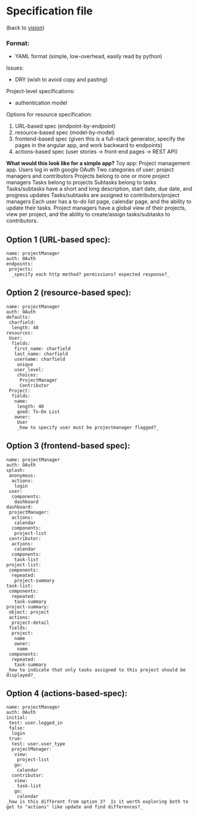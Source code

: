 # Specification file
(back to [vision](README.md))

### Format:
 - YAML format (simple, low-overhead, easily read by python)

Issues:
 - DRY (wish to avoid copy and pasting)

Project-level specifications:
 - authentication model

Options for resource specification:
 1. URL-based spec (endpoint-by-endpoint)
 2. resource-based spec (model-by-model)
 3. frontend-based spec (given this is a full-stack generator, specify the pages in the angular app, and work backward to endpoints)
 4. actions-based spec (user stories -> front-end pages -> REST API)

**What would this look like for a simple app?**
Toy app:
Project management app.
Users log in with google OAuth
Two categories of user: project managers and contributors
Projects belong to one or more project managers
Tasks belong to projects
Subtasks belong to tasks
Tasks/subtasks have a short and long description, start date, due date, and progress updates
Tasks/subtasks are assigned to contributors/project managers
Each user has a to-do list page, calendar page, and the ability to update their tasks.
Project managers have a global view of their projects, view per project, and the ability to create/assign tasks/subtasks to contributors.

## Option 1 (URL-based spec):
```
name: projectManager
auth: OAuth
endpoints:
 projects:
  _specify each http method? permissions? expected response?_
```

## Option 2 (resource-based spec):
```
name: projectManager
auth: OAuth
defaults:
 charfield:
  length: 40
resources:
 User:
  fields:
   first_name: charfield
   last_name: charfield
   username: charfield
    unique
   user_level:
    choices:
     ProjectManager
     Contributor
 Project:
  fields:
   name:
    length: 40
    good: To-Do List
   owner:
    User
    _how to specify user must be projectmanager flagged?_
```

## Option 3 (frontend-based spec):
```
name: projectManager
auth: OAuth
splash:
 anonymous:
  actions:
   login
 user:
  components:
   dashboard
dashboard:
 projectManager:
  actions:
   calendar
  components:
   project-list
 contributor:
  actions:
   calendar
  components:
   task-list
project-list:
 components:
  repeated:
   project-summary
task-list:
 components:
  repeated:
   task-summary
project-summary:
 object: project
 actions:
  project-detail
 fields:
  project:
   name
   owner:
    name
 components:
  repeated:
   task-summary
_how to indicate that only tasks assigned to this project should be displayed?_
```

## Option 4 (actions-based-spec):
```
name: projectManager
auth: OAuth
initial:
 test: user.logged_in
 false:
  login
 true:
  test: user.user_type
  projectManager:
   view:
    project-list
   go:
    calendar
  contributor:
   view:
    task-list
   go:
    calendar
_how is this different from option 3?  Is it worth exploring both to get to "actions" like update and find differences?_
```
